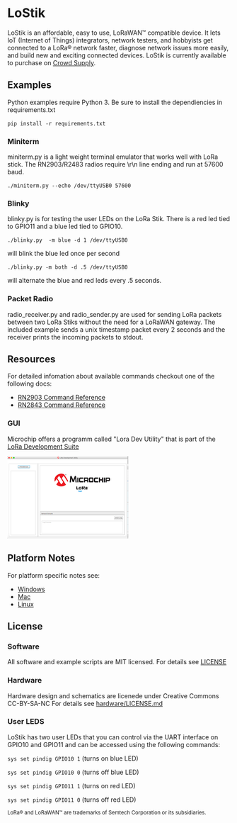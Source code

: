# LoStik


LoStik is an affordable, easy to use, LoRaWAN™ compatible device. It lets IoT (Internet of Things) integrators, network testers, and hobbyists get connected to a LoRa® network faster, diagnose network issues more easily, and build new and exciting connected devices.  LoStik is currently available to purchase on [Crowd Supply](https://www.crowdsupply.com/third-venture/lostik).

## Examples

Python examples require Python 3.  Be sure to install the dependiencies in requirements.txt

    pip install -r requirements.txt

### Miniterm

miniterm.py is a light weight terminal emulator that works well with LoRa stick. 
The RN2903/R2483 radios require \r\n line ending and run at 57600 baud.

    ./miniterm.py --echo /dev/ttyUSB0 57600

### Blinky

blinky.py is for testing the user LEDs on the LoRa Stik.  There is a red led tied to GPIO11 and a blue led tied to GPIO10. 

    ./blinky.py  -m blue -d 1 /dev/ttyUSB0

will blink the blue led once per second

    ./blinky.py -m both -d .5 /dev/ttyUSB0

will alternate the blue and red leds every .5 seconds.

### Packet Radio

radio_receiver.py and radio_sender.py are used for sending LoRa packets between two LoRa Stiks without the need for a LoRaWAN gateway.  The included example sends a unix timestamp packet every 2 seconds and the receiver prints the incoming packets to stdout.

## Resources

For detailed infomation about available commands checkout one of the following docs:
* [RN2903 Command Reference](http://ww1.microchip.com/downloads/en/DeviceDoc/40001811A.pdf)
* [RN2843 Command Reference](http://ww1.microchip.com/downloads/en/DeviceDoc/40001784B.pdf)

### GUI
Microchip offers a programm called "Lora Dev Utility" that is part of the [LoRa Development Suite](https://www.microchip.com/developmenttools/ProductDetails/dv164140-1)

![](docs/images/lora-dev-utility.png)

## Platform Notes

For platform specific notes see:

* [Windows](docs/windows.md)
* [Mac](docs/mac.md)
* [Linux](docs/linux.md)


## License

### Software

All software and example scripts are MIT licensed.  For details see [LICENSE](blob/master/LICENSE)

### Hardware
Hardware design and schematics are licenede under Creative Commons CC-BY-SA-NC  For details see [hardware/LICENSE.md](blob/master/hardware/LICENSE.md)

### User LEDS

LoStik has two user LEDs that you can control via the UART interface on GPIO10 and GPIO11 and can be accessed using the following commands:

```sys set pindig GPIO10 1``` (turns on blue LED)

```sys set pindig GPIO10 0``` (turns off blue LED)

```sys set pindig GPIO11 1``` (turns on red LED)

```sys set pindig GPIO11 0``` (turns off red LED)


<sup>LoRa® and LoRaWAN™ are trademarks of Semtech Corporation or its subsidiaries.</sup>

